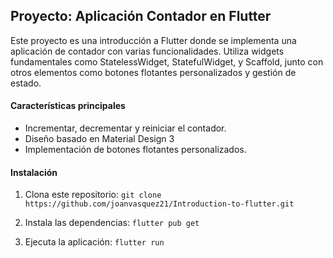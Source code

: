 ## Proyecto: Aplicación Contador en Flutter

Este proyecto es una introducción a Flutter donde se implementa una aplicación de contador con varias funcionalidades. Utiliza widgets fundamentales como StatelessWidget, StatefulWidget, y Scaffold, junto con otros elementos como botones flotantes personalizados y gestión de estado.

#### Características principales
- Incrementar, decrementar y reiniciar el contador.
- Diseño basado en Material Design 3
- Implementación de botones flotantes personalizados.


#### Instalación

1. Clona este repositorio:
`
git clone https://github.com/joanvasquez21/Introduction-to-flutter.git 
`

2. Instala las dependencias:
`
flutter pub get
`
3. Ejecuta la aplicación:
` flutter run `


